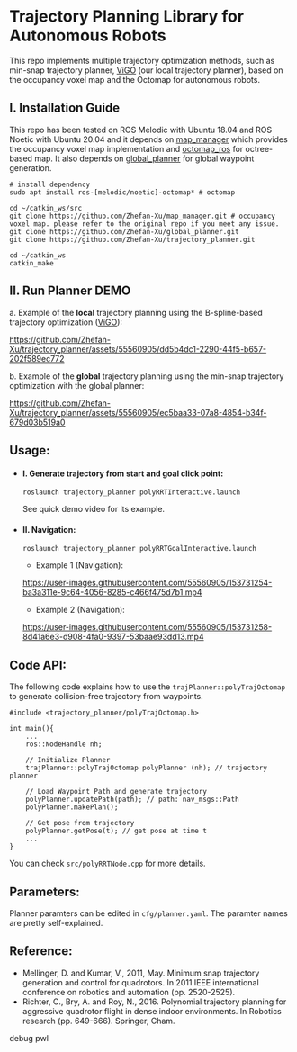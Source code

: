 # Trajectory Planning Library for Autonomous Robots 
This repo implements multiple trajectory optimization methods, such as min-snap trajectory planner, [ViGO](https://ieeexplore.ieee.org/abstract/document/10160638) (our local trajectory planner), based on the occupancy voxel map and the Octomap for autonomous robots.

## I. Installation Guide
This repo has been tested on ROS Melodic with Ubuntu 18.04 and ROS Noetic with Ubuntu 20.04 and it depends on [map_manager](https://github.com/Zhefan-Xu/map_manager) which provides the occupancy voxel map implementation and [octomap_ros](http://wiki.ros.org/octomap) for octree-based map. It also depends on [global_planner](https://github.com/Zhefan-Xu/global_planner) for global waypoint generation.

```
# install dependency
sudo apt install ros-[melodic/noetic]-octomap* # octomap

cd ~/catkin_ws/src
git clone https://github.com/Zhefan-Xu/map_manager.git # occupancy voxel map. please refer to the original repo if you meet any issue.
git clone https://github.com/Zhefan-Xu/global_planner.git
git clone https://github.com/Zhefan-Xu/trajectory_planner.git

cd ~/catkin_ws
catkin_make
```

## II. Run Planner DEMO
a. Example of the **local** trajectory planning using the B-spline-based trajectory optimization ([ViGO](https://ieeexplore.ieee.org/abstract/document/10160638)):

https://github.com/Zhefan-Xu/trajectory_planner/assets/55560905/dd5b4dc1-2290-44f5-b657-202f589ec772

b. Example of the **global** trajectory planning using the min-snap trajectory optimization with the global planner:

https://github.com/Zhefan-Xu/trajectory_planner/assets/55560905/ec5baa33-07a8-4854-b34f-679d03b519a0


## Usage:
- #### I. Generate trajectory from start and goal click point:
    ```
    roslaunch trajectory_planner polyRRTInteractive.launch
    ```
    See quick demo video for its example.

- #### II. Navigation:
    ```
    roslaunch trajectory_planner polyRRTGoalInteractive.launch
    ```
    - Example 1 (Navigation):

    https://user-images.githubusercontent.com/55560905/153731254-ba3a311e-9c64-4056-8285-c466f475d7b1.mp4


    - Example 2 (Navigation):

    https://user-images.githubusercontent.com/55560905/153731258-8d41a6e3-d908-4fa0-9397-53baae93dd13.mp4

## Code API:
The following code explains how to use the ```trajPlanner::polyTrajOctomap``` to generate collision-free trajectory from waypoints. 
```
#include <trajectory_planner/polyTrajOctomap.h>

int main(){
    ...
    ros::NodeHandle nh;

    // Initialize Planner
    trajPlanner::polyTrajOctomap polyPlanner (nh); // trajectory planner

    // Load Waypoint Path and generate trajectory
    polyPlanner.updatePath(path); // path: nav_msgs::Path
    polyPlanner.makePlan();

    // Get pose from trajectory
    polyPlanner.getPose(t); // get pose at time t
    ...
}
```
You can check ```src/polyRRTNode.cpp``` for more details.

## Parameters:
Planner paramters can be edited in ```cfg/planner.yaml```. The paramter names are pretty self-explained.


## Reference:
- Mellinger, D. and Kumar, V., 2011, May. Minimum snap trajectory generation and control for quadrotors. In 2011 IEEE international conference on robotics and automation (pp. 2520-2525).
- Richter, C., Bry, A. and Roy, N., 2016. Polynomial trajectory planning for aggressive quadrotor flight in dense indoor environments. In Robotics research (pp. 649-666). Springer, Cham.


debug pwl
